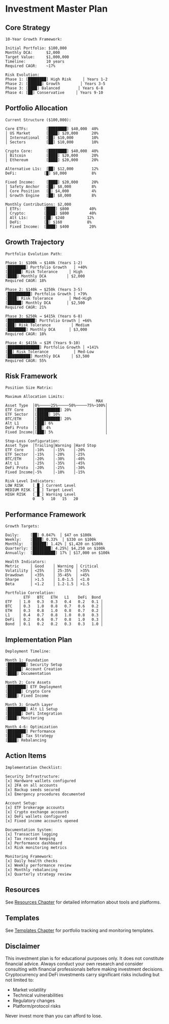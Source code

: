 # Investment Master Plan

## Core Strategy
```
10-Year Growth Framework:

Initial Portfolio: $100,000
Monthly DCA:      $2,000
Target Value:     $1,000,000
Timeline:         10 years
Required CAGR:    ~17%

Risk Evolution:
Phase 1: [████████] High Risk     │ Years 1-2
Phase 2: [██████] Growth         │ Years 3-5
Phase 3: [████] Balanced        │ Years 6-8
Phase 4: [██] Conservative     │ Years 9-10
```

## Portfolio Allocation
```
Current Structure ($100,000):

Core ETFs:        [████████] $40,000  40%
│ US Market       [████] $20,000      20%
│ International   [██] $10,000        10%
│ Sectors         [██] $10,000        10%

Crypto Core:      [████████] $40,000  40%
│ Bitcoin         [████] $20,000      20%
│ Ethereum        [████] $20,000      20%

Alternative L1s:  [██] $12,000        12%
DeFi:            [█] $8,000           8%

Fixed Income:     [████] $20,000      20%
│ Safety Anchor   [██] $8,000         8%
│ Core Position   [█] $4,000          4%
│ Growth Engine   [██] $8,000         8%

Monthly Contributions: $2,000
│ ETFs:          [████] $800         40%
│ Crypto:        [████] $800         40%
│ Alt L1s:       [██] $240          12%
│ DeFi:          [█] $160           8%
│ Fixed Income:  [████] $400         20%
```

## Growth Trajectory
```
Portfolio Evolution Path:

Phase 1: $100k → $140k (Years 1-2)
[████████] Portfolio Growth   │ +40%
[██████] Risk Tolerance     │ High
[████] Monthly DCA         │ $2,000
Required CAGR: 18%

Phase 2: $140k → $250k (Years 3-5)
[██████████] Portfolio Growth │ +79%
[████] Risk Tolerance       │ Med-High
[██████] Monthly DCA       │ $2,500
Required CAGR: 21%

Phase 3: $250k → $415k (Years 6-8)
[████████████] Portfolio Growth │ +66%
[███] Risk Tolerance         │ Medium
[████████] Monthly DCA      │ $3,000
Required CAGR: 18%

Phase 4: $415k → $1M (Years 9-10)
[██████████████] Portfolio Growth │ +141%
[██] Risk Tolerance           │ Med-Low
[██████████] Monthly DCA     │ $3,500
Required CAGR: 55%
```

## Risk Framework
```
Position Size Matrix:

Maximum Allocation Limits:
                                        MAX
Asset Type  │0%─────25%─────50%─────75%─100%│
ETF Core    │[██████████] 20%               │
ETF Sector  │[█████] 10%                    │
BTC/ETH     │[██████████] 20%               │
Alt L1      │[███] 6%                       │
DeFi Proto  │[██] 4%                        │
Fixed Income│[███] 5%                       │

Stop-Loss Configuration:
Asset Type  │Trailing│Warning │Hard Stop
ETF Core    │-10%    │-15%    │-20%
ETF Sector  │-15%    │-20%    │-25%
BTC/ETH     │-20%    │-30%    │-40%
Alt L1      │-25%    │-35%    │-45%
DeFi Proto  │-20%    │-25%    │-30%
Fixed Income│-5%     │-10%    │-15%

Risk Level Indicators:
LOW RISK    [_█_] Current Level
MEDIUM RISK [_█_] Target Level
HIGH RISK   [_█_] Warning Level
            0   5   10   15   20
```

## Performance Framework
```
Growth Targets:

Daily:     [██] 0.047%  │ $47 on $100k
Weekly:    [████] 0.33%  │ $330 on $100k
Monthly:   [██████] 1.42% │ $1,420 on $100k
Quarterly: [████████] 4.25%│ $4,250 on $100k
Annually:  [██████████] 17% │ $17,000 on $100k

Health Indicators:
Metric     │ Good    │ Warning │ Critical
Volatility │ <25%    │ 25-35%  │ >35%
Drawdown   │ <35%    │ 35-45%  │ >45%
Sharpe     │ >1.5    │ 1.0-1.5 │ <1.0
Beta       │ <1.2    │ 1.2-1.5 │ >1.5

Portfolio Correlation:
        ETF   BTC   ETH   L1    DeFi  Bond
ETF   │ 1.0   0.3   0.3   0.4   0.2   0.1 │
BTC   │ 0.3   1.0   0.8   0.7   0.6   0.2 │
ETH   │ 0.3   0.8   1.0   0.8   0.7   0.2 │
L1    │ 0.4   0.7   0.8   1.0   0.8   0.3 │
DeFi  │ 0.2   0.6   0.7   0.8   1.0   0.3 │
Bond  │ 0.1   0.2   0.2   0.3   0.3   1.0 │
```

## Implementation Plan
```
Deployment Timeline:

Month 1: Foundation
[████████] Security Setup
[██████] Account Creation
[████] Documentation

Month 2: Core Assets
[████████] ETF Deployment
[██████] Crypto Core
[████] Fixed Income

Month 3: Growth Layer
[████████] Alt L1 Setup
[██████] DeFi Integration
[████] Monitoring

Month 4-6: Optimization
[████████] Performance
[██████] Tax Strategy
[████] Rebalancing
```

## Action Items
```
Implementation Checklist:

Security Infrastructure:
[x] Hardware wallets configured
[x] 2FA on all accounts
[x] Backup seeds secured
[x] Emergency procedures documented

Account Setup:
[x] ETF brokerage accounts
[x] Crypto exchange accounts
[x] DeFi wallets configured
[x] Fixed income accounts opened

Documentation System:
[x] Transaction logging
[x] Tax record keeping
[x] Performance dashboard
[x] Risk monitoring metrics

Monitoring Framework:
[x] Daily health checks
[x] Weekly performance review
[x] Monthly rebalancing
[x] Quarterly strategy review
```

## Resources
See [Resources Chapter](chapters/resources.md) for detailed information about tools and platforms.

## Templates
See [Templates Chapter](chapters/templates.md) for portfolio tracking and monitoring templates.

## Disclaimer
This investment plan is for educational purposes only. It does not constitute financial advice. Always conduct your own research and consider consulting with financial professionals before making investment decisions. Cryptocurrency and DeFi investments carry significant risks including but not limited to:
- Market volatility
- Technical vulnerabilities
- Regulatory changes
- Platform/protocol risks

Never invest more than you can afford to lose. 